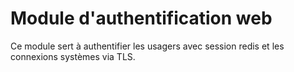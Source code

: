 # Module d'authentification web

Ce module sert à authentifier les usagers avec session redis et les connexions systèmes via TLS.